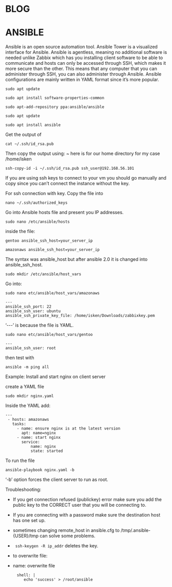 # BLOG
# ANSIBLE 

 Ansible is an open source automation tool. Ansible Tower is a visualized interface for Ansible.
Ansible is agentless, meaning no additional software is needed unlike Zabbix which has you installing client software to be able to communicate and hosts can only be accessed through SSH, which makes it more secure than the other. This means that any computer that you can administer through SSH, you can also administer through Ansible. Ansible configurations are mainly written in YAML format since it’s more popular.


```sudo apt update```

```sudo apt install software-properties-common```

```sudo apt-add-repository ppa:ansible/ansible```

```sudo apt update```

```sudo apt install ansible```

Get the output of 

```cat ~/.ssh/id_rsa.pub```


Then copy the output using: ~ here is for our home directory for my case /home/isken

```ssh-copy-id -i ~/.ssh/id_rsa.pub ssh_user@192.168.56.101```

If you are using ssh keys to connect to your vm you should go manually and copy since you can’t connect the instance without the key.

For ssh connection with key.
Copy the file into

```nano ~/.ssh/authorized_keys```

Go into Ansible hosts file and present you IP addresses.

```sudo nano /etc/ansible/hosts```

inside the file:

```gentoo ansible_ssh_host=your_server_ip```

```amazonaws ansible_ssh_host=your_server_ip```


The syntax was ansible_host but after ansible 2.0 it is changed into ansible_ssh_host.

```sudo mkdir /etc/ansible/host_vars```

Go into:

```sudo nano etc/ansible/host_vars/amazonaws```

```
---
ansible_ssh_port: 22
ansible_ssh_user: ubuntu
ansible_ssh_private_key_file: /home/isken/Downloads/zabbixkey.pem
```

‘---’ is because the file is YAML.


```sudo nano etc/ansible/host_vars/gentoo```

```
---
ansible_ssh_user: root

```

then test with

```ansible -m ping all```

Example: Install and start nginx on client server

create a YAML file 

```sudo mkdir nginx.yaml```

Inside the YAML add:

```
---
 - hosts: amazonaws
   tasks:
     - name: ensure nginx is at the latest version
       apt: name=nginx
     - name: start nginx
       service:
           name: nginx
           state: started
   ```

To run the file

```ansible-playbook nginx.yaml -b```

‘-b’ option forces the client server to run as root.



Troubleshooting:

- If you get connection refused (publickey) error make sure you add the public key to the CORRECT	user that you will be connecting to.

- If you are connecting with a password make sure the destination host has one set up.

- sometimes changing remote_host in ansible.cfg to /tmp/.ansible-{USER}/tmp can solve some problems.

- ``` ssh-keygen -R ip_addr``` deletes the key.

- to overwrite file:

- name: overwrite file 
 ```
      shell: |
         echo 'success' > /root/ansible
 ```





